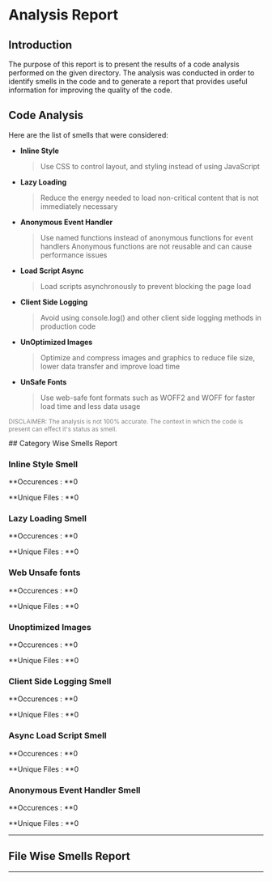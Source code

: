 # Analysis Report

## Introduction
The purpose of this report is to present the results of a code analysis performed on the given directory. The analysis was conducted in order to identify smells in the code and to generate a report that provides useful information for improving the quality of the code.


## Code Analysis
Here are the list of smells that were considered:

- **Inline Style**
  > Use CSS to control layout, and styling instead of using JavaScript

- **Lazy Loading**
  > Reduce the energy needed to load non-critical content that is not immediately necessary

- **Anonymous Event Handler**
  > Use named functions instead of anonymous functions for event handlers
  > Anonymous functions are not reusable and can cause performance issues

- **Load Script Async**
  > Load scripts asynchronously to prevent blocking the page load

- **Client Side Logging**
  > Avoid using console.log() and other client side logging methods in production code

- **UnOptimized Images**
  > Optimize and compress images and graphics to reduce file size, lower data transfer and improve load time


- **UnSafe Fonts**
  > Use web-safe font formats such as WOFF2 and WOFF for faster load time and less data usage

<p style="color: grey; font-size: 12px;">DISCLAIMER: The analysis is not 100% accurate. The context in which the code is present can effect it's status as smell.</p>## Category Wise Smells Report

### Inline Style Smell
**Occurences   : **0

**Unique Files : **0

### Lazy Loading Smell
**Occurences   : **0

**Unique Files : **0

### Web Unsafe fonts
**Occurences   : **0

**Unique Files : **0

### Unoptimized Images
**Occurences   : **0

**Unique Files : **0

### Client Side Logging Smell
**Occurences   : **0

**Unique Files : **0

### Async Load Script Smell
**Occurences   : **0

**Unique Files : **0

### Anonymous Event Handler Smell
**Occurences   : **0

**Unique Files : **0

---
## File Wise Smells Report

---
